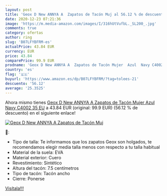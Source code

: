 ```yaml
---
layout: post
title: 'Geox D New ANNYA A  Zapatos de Tacón Muj al 56.12 % de descuento'
date: 2020-12-23 07:21:36
image: 'https://m.media-amazon.com/images/I/316hUtVufbL._SL200_.jpg'
comments: true
category: ofertas
author: ring
slug: 'B07LFYBFRM-es'
actualPrice: 43.84 EUR
currency: EUR
price: 43.84
comparePrice: 99.9 EUR
prodname: 'Geox D New ANNYA A  Zapatos de Tacón Mujer  Azul  Navy C4002   35 EU'
country: 'es'
flag: '🇪🇸'
buyurl: 'https://www.amazon.es/dp/B07LFYBFRM/?tag=tolees-21'
descuento: '56.12'
average: '25.3525'
---
```


Ahora mismo tienes [Geox D New ANNYA A  Zapatos de Tacón Mujer  Azul  Navy C4002   35 EU](https://www.amazon.es/dp/B07LFYBFRM/?tag=tolees-21) a 43.84 EUR (original: 99.9 EUR) (56.12 %  de descuento) en el siguiente enlace!

[![Geox D New ANNYA A  Zapatos de Tacón Muj](https://m.media-amazon.com/images/I/316hUtVufbL._SL200_.jpg)](https://www.amazon.es/dp/B07LFYBFRM/?tag=tolees-21)

🔎:

- Tipo de talla: Te informamos que los zapatos Geox son holgados, te recomendamos elegir media talla menos con respecto a tu talla habitual
- Material de la suela: EVA
- Material exterior: Cuero
- Revestimiento: Sintético
- Altura del tacón: 7.5 centímetros
- Tipo de tacón: Tacón ancho
- Cierre: Ponerse

[Visítala!!!](https://www.amazon.es/dp/B07LFYBFRM/?tag=tolees-21)
